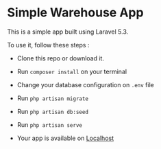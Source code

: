 # Simple Warehouse App

This is a simple app built using Laravel 5.3.

To use it, follow these steps :

- Clone this repo or download it.

- Run `composer install` on your terminal

- Change your database configuration on `.env` file

- Run `php artisan migrate`

- Run `php artisan db:seed`

- Run `php artisan serve`

- Your app is available on [Localhost](http://localhost:8080)